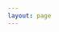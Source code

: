 ```yaml
---
layout: page
---
```

<script setup>
import {
  VPTeamPage,
  VPTeamPageTitle,
  VPTeamMembers
} from 'vitepress/theme'

import NeboerAvatar from './assets/nerchat/avatars/neboer-avatar.webp'
import DucksoftAvatar from './assets/nerchat/avatars/ducksoft-avatar.webp'
import EibonAvatar from './assets/nerchat/avatars/eibon-avatar.webp'
import KruslAvatar from './assets/nerchat/avatars/krusl-avatar.webp'
import Retrieve0Avatar from './assets/nerchat/avatars/retrieve0-avatar.webp'
import VivianAvatar from './assets/nerchat/avatars/vivian-avatar.webp'
import CikarosAvatar from './assets/nerchat/avatars/cikaros-avatar.webp'

const members = [
  {
    avatar: NeboerAvatar,
    name: 'Neboer',
    title: '开发者/Nelement维护者/运维工程师',
    links: [
    { icon: 'github', link: 'https://github.com/Neboer' }
    ]
  },
  {
    avatar: KruslAvatar,
    name: 'Krusl',
    title: '运维、网络和系统工程师/开发者/技术顾问',
    links: [
    { icon: 'github', link: 'https://github.com/Neboer' }
    ]
  },
  {
    avatar: EibonAvatar,
    name: 'Eibon',
    title: '硬件工程师/硬件技术顾问',
    links: [
    { icon: 'github', link: 'https://github.com/Neboer' }
    ]
  },
  {
    avatar: VivianAvatar,
    name: 'Vivian',
    title: '现场工程师',
    links: [
    { icon: 'github', link: 'https://github.com/Neboer' }
    ]
  },
  {
    avatar: DucksoftAvatar,
    name: 'Ducksoft',
    title: '技术顾问',
    links: [
    { icon: 'github', link: 'https://github.com/Neboer' }
    ]
  },
  {
    avatar: CikarosAvatar,
    name: 'Cikaros',
    title: '运维工程师/技术编辑',
    links: [
    { icon: 'github', link: 'https://github.com/Neboer' }
    ]
  },
  {
    avatar: Retrieve0Avatar,
    name: 'Retrieve0',
    title: '开发者/技术编辑',
    links: [
    { icon: 'github', link: 'https://github.com/Neboer' }
    ]
  }
]
</script>

<VPTeamPage>
  <VPTeamPageTitle>
    <template #title>
      UntilSoftware
    </template>
    <template #lead>
      <div>NerChat!由UntilSoftware团队负责开发维护</div>
      <div>以下是我们的全部成员</div>
    </template>
  </VPTeamPageTitle>
  <VPTeamMembers
    :members="members"
  />
</VPTeamPage>

<style scoped>

</style>